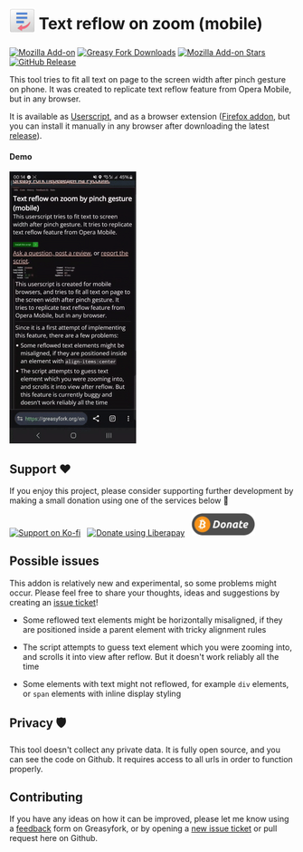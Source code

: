 # <sub><img src="./src/icon.png" height="45" width="45"></sub> Text reflow on zoom (mobile)

[![Mozilla Add-on](https://img.shields.io/amo/users/text-reflow-on-zoom-mobile?color=%23FF6611&label=Firefox+users&logo=Firefox)](https://addons.mozilla.org/firefox/addon/text-reflow-on-zoom-mobile/)
[![Greasy Fork Downloads](https://img.shields.io/greasyfork/dt/514789?label=Greasyfork+installs&logo=greasyfork)](https://greasyfork.org/scripts/514789-text-reflow-on-zoom-by-pinch-gesture-mobile)
[![Mozilla Add-on Stars](https://img.shields.io/amo/stars/text-reflow-on-zoom-mobile)](https://addons.mozilla.org/firefox/addon/text-reflow-on-zoom-mobile/)
[![GitHub Release](https://img.shields.io/github/v/release/emvaized/text-reflow-on-zoom-mobile?&label=latest+release)](https://github.com/emvaized/text-reflow-on-zoom-mobile/releases)

This tool tries to fit all text on page to the screen width after pinch gesture on phone. 
It was created to replicate text reflow feature from Opera Mobile, but in any browser. 

It is available as [Userscript](https://raw.githubusercontent.com/emvaized/text-reflow-on-zoom-mobile/refs/heads/main/src/text_reflow_on_zoom.js), and as a browser extension ([Firefox addon](https://addons.mozilla.org/firefox/addon/text-reflow-on-zoom-mobile/), but you can install it manually in any browser after downloading the latest [release](https://github.com/emvaized/text-reflow-on-zoom-mobile/releases)).

#### Demo

<img src="assets/illustration.gif" >

## Support ❤️
If you enjoy this project, please consider supporting further development by making a small donation using one of the services below 🙏 

<a href="https://ko-fi.com/emvaized"><img src="https://cdn.prod.website-files.com/5c14e387dab576fe667689cf/64f1a9ddd0246590df69ea0b_kofi_long_button_red%25402x-p-800.png" alt="Support on Ko-fi" height="40"></a> &nbsp; <a href="https://liberapay.com/emvaized/donate"><img alt="Donate using Liberapay" src="https://liberapay.com/assets/widgets/donate.svg" height="40"></a> &nbsp; <a href="https://emvaized.github.io/donate/bitcoin/"><img src="https://github.com/emvaized/emvaized.github.io/blob/main/donate/bitcoin/assets/bitcoin-donate-button.png?raw=true" alt="Donate Bitcoin" height="40" /></a>

## Possible issues

This addon is relatively new and experimental, so some problems might occur. Please feel free to share your thoughts, ideas and suggestions by creating an [issue ticket](https://github.com/emvaized/text-reflow-on-zoom-mobile/issues/new)!

- Some reflowed text elements might be horizontally misaligned, if they are positioned inside a parent element with tricky alignment rules

- The script attempts to guess text element which you were zooming into, and scrolls it into view after reflow. But it doesn't work reliably all the time

- Some elements with text might not reflowed, for example `div` elements, or `span` elements with inline display styling

## Privacy 🛡️
This tool doesn't collect any private data. It is fully open source, and you can see the code on Github. It requires access to all urls in order to function properly.

## Contributing

If you have any ideas on how it can be improved, please let me know using a [feedback](https://greasyfork.org/en/scripts/514789-text-reflow-on-zoom-by-pinch-gesture-mobile/feedback) form on Greasyfork, or by opening a [new issue ticket](https://github.com/emvaized/text-reflow-on-zoom-mobile/issues/new) or pull request here on Github.
